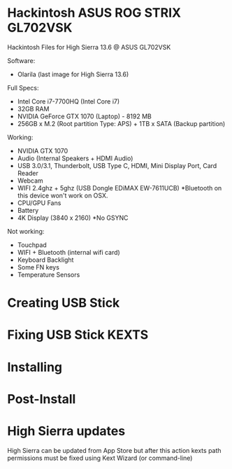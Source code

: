 # Hackintosh ASUS ROG STRIX GL702VSK
Hackintosh Files for High Sierra 13.6 @ ASUS GL702VSK

Software:
* Olarila (last image for High Sierra 13.6)

Full Specs:
* Intel Core i7-7700HQ (Intel Core i7)
* 32GB RAM
* NVIDIA GeForce GTX 1070 (Laptop) - 8192 MB
* 256GB x M.2 (Root partition Type: APS) + 1TB x SATA (Backup partition)

Working:
* NVIDIA GTX 1070
* Audio (Internal Speakers + HDMI Audio)
* USB 3.0/3.1, Thunderbolt, USB Type C, HDMI, Mini Display Port, Card Reader
* Webcam
* WIFI 2.4ghz + 5ghz (USB Dongle EDiMAX EW-7611UCB) *Bluetooth on this device won't work on OSX.
* CPU/GPU Fans
* Battery
* 4K Display (3840 x 2160) *No GSYNC 

Not working: 
* Touchpad
* WIFI + Bluetooth (internal wifi card)
* Keyboard Backlight
* Some FN keys
* Temperature Sensors 

# Creating USB Stick

# Fixing USB Stick KEXTS

# Installing


# Post-Install

# High Sierra updates
High Sierra can be updated from App Store but after this action kexts path permissions must be fixed using Kext Wizard (or command-line)

